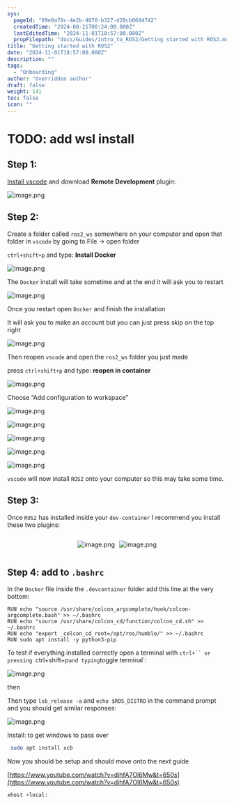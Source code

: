 ```yaml
---
sys:
  pageId: "89e0a78c-4e2b-4070-b327-d28cb0694742"
  createdTime: "2024-08-21T00:24:00.000Z"
  lastEditedTime: "2024-11-01T18:57:00.000Z"
  propFilepath: "docs/Guides/intro_to_ROS2/Getting started with ROS2.md"
title: "Getting started with ROS2"
date: "2024-11-01T18:57:00.000Z"
description: ""
tags:
  - "Onboarding"
author: "Overridden author"
draft: false
weight: 141
toc: false
icon: ""
---
```


# TODO: add wsl install

## Step 1:

[Install vscode](https://code.visualstudio.com/download) and download **Remote Development** plugin:

![image.png](https://prod-files-secure.s3.us-west-2.amazonaws.com/d518164a-d88e-44d1-a4ee-3adb3bd8bce0/efb52993-1881-4a40-b95e-6f020334f022/image.png?X-Amz-Algorithm=AWS4-HMAC-SHA256&X-Amz-Content-Sha256=UNSIGNED-PAYLOAD&X-Amz-Credential=ASIAZI2LB466R3WRSZ7A%2F20250228%2Fus-west-2%2Fs3%2Faws4_request&X-Amz-Date=20250228T041027Z&X-Amz-Expires=3600&X-Amz-Security-Token=IQoJb3JpZ2luX2VjEEsaCXVzLXdlc3QtMiJHMEUCIHNY%2Fe5n3gjx3u%2BTzhT1Qv14%2BIXjiJPhn3d0mJbW9XZQAiEA1bNKFFOKRjwjNBsUdMH0G4g0uXYZVnAMwfgxXhyS4oIqiAQIhP%2F%2F%2F%2F%2F%2F%2F%2F%2F%2FARAAGgw2Mzc0MjMxODM4MDUiDFhiJKUvVUAhfHxCESrcA0hlhEeH6mKpmySaMA1v0b3Fe0xjqmim1cgmYtXgwfhgM2Fvp0s%2FbZqOeqs9zIjJEAejvuFMVKWoS4Ik061QudWvf9vOrYs%2FZl8L9y6tNqrgLTCyMWtznuMPFAcaXIm1qfcEZaaNwwhW3MTEssUSSRNc5EJM4bi6AaqN7qgB5QMRZ3ifxcbUqbJTsr1N0ZLY5KDGzCOI8h5Z5OTGNMhRIWDZcim581de6zdNA5HpuWOTqJHnORixfKXT6%2Fgvgy9Zl%2Fk02x3FtEIVgskpCmM958D4IXWLbkUfIWaARD0UlhIhjGfeED%2Bx1MS8bY1J2%2FFUOLhVYozqCrtmphpW%2BsqQJUhdeLDzL97D9P140SY0%2BW3AW4vnOeSZcuc7o10BoXfYGjxx1jVpTlTA7Xs1njZLkPTy04FHNBlfe7c0WISkQ8E8dep5Onrd367Vj0zf0Rr9AX9Ai1v7BtZliXaAo9d%2Bw650eJwaCuG5L%2FFZ2L1wddH2VcTmauoeoLUGKXfeZ87p5AVOGYsWwi0pPLnucjdab7QAchRAW53%2FFF2QqaDVv%2FUt0AuvoWKqOM9ssWf7QGTBoZvhNkMStFuDt9KmKw1jlVDYbr7KK2FUpsmw%2FWJU%2F9BhC0v7gQYAWGnQHlccMPTRhL4GOqUBpgYNJNwoK7BABtYIzFOWmmWFpc%2FPYjadnmhfRCRrNX4ZrfD%2FKqYBLjPNOvMQT%2FJPQw0iJ1h1mSrPVDMKcyWF1oCSkYsfjKdn4HUxjXDcuPVt%2FI0nptKM3YvDjkFD718qKb1M5vP5rxltiA6jOA0Rkp9KAng3upL2JlSfFVCz04SVaCObH3v3SYO5hob6ChCRz%2FRZZWzKZQu%2B3HcRgwrj6s0l6Mp0&X-Amz-Signature=cb8785cfea2bbbb6aaec43be78299293844f732d22dba3024dfe1b1c93246e5b&X-Amz-SignedHeaders=host&x-id=GetObject)

## Step 2:

Create a folder called `ros2_ws` somewhere on your computer and open that folder in `vscode` by going to File → open folder 

`ctrl+shift+p` and type: **Install Docker**

![image.png](https://prod-files-secure.s3.us-west-2.amazonaws.com/d518164a-d88e-44d1-a4ee-3adb3bd8bce0/2269dc0e-1cd5-47ff-bceb-c04ad9b2eab0/image.png?X-Amz-Algorithm=AWS4-HMAC-SHA256&X-Amz-Content-Sha256=UNSIGNED-PAYLOAD&X-Amz-Credential=ASIAZI2LB466R3WRSZ7A%2F20250228%2Fus-west-2%2Fs3%2Faws4_request&X-Amz-Date=20250228T041027Z&X-Amz-Expires=3600&X-Amz-Security-Token=IQoJb3JpZ2luX2VjEEsaCXVzLXdlc3QtMiJHMEUCIHNY%2Fe5n3gjx3u%2BTzhT1Qv14%2BIXjiJPhn3d0mJbW9XZQAiEA1bNKFFOKRjwjNBsUdMH0G4g0uXYZVnAMwfgxXhyS4oIqiAQIhP%2F%2F%2F%2F%2F%2F%2F%2F%2F%2FARAAGgw2Mzc0MjMxODM4MDUiDFhiJKUvVUAhfHxCESrcA0hlhEeH6mKpmySaMA1v0b3Fe0xjqmim1cgmYtXgwfhgM2Fvp0s%2FbZqOeqs9zIjJEAejvuFMVKWoS4Ik061QudWvf9vOrYs%2FZl8L9y6tNqrgLTCyMWtznuMPFAcaXIm1qfcEZaaNwwhW3MTEssUSSRNc5EJM4bi6AaqN7qgB5QMRZ3ifxcbUqbJTsr1N0ZLY5KDGzCOI8h5Z5OTGNMhRIWDZcim581de6zdNA5HpuWOTqJHnORixfKXT6%2Fgvgy9Zl%2Fk02x3FtEIVgskpCmM958D4IXWLbkUfIWaARD0UlhIhjGfeED%2Bx1MS8bY1J2%2FFUOLhVYozqCrtmphpW%2BsqQJUhdeLDzL97D9P140SY0%2BW3AW4vnOeSZcuc7o10BoXfYGjxx1jVpTlTA7Xs1njZLkPTy04FHNBlfe7c0WISkQ8E8dep5Onrd367Vj0zf0Rr9AX9Ai1v7BtZliXaAo9d%2Bw650eJwaCuG5L%2FFZ2L1wddH2VcTmauoeoLUGKXfeZ87p5AVOGYsWwi0pPLnucjdab7QAchRAW53%2FFF2QqaDVv%2FUt0AuvoWKqOM9ssWf7QGTBoZvhNkMStFuDt9KmKw1jlVDYbr7KK2FUpsmw%2FWJU%2F9BhC0v7gQYAWGnQHlccMPTRhL4GOqUBpgYNJNwoK7BABtYIzFOWmmWFpc%2FPYjadnmhfRCRrNX4ZrfD%2FKqYBLjPNOvMQT%2FJPQw0iJ1h1mSrPVDMKcyWF1oCSkYsfjKdn4HUxjXDcuPVt%2FI0nptKM3YvDjkFD718qKb1M5vP5rxltiA6jOA0Rkp9KAng3upL2JlSfFVCz04SVaCObH3v3SYO5hob6ChCRz%2FRZZWzKZQu%2B3HcRgwrj6s0l6Mp0&X-Amz-Signature=bd6bf246112f6f6571bb05a331b368cb5d8b1651b02288da1aa7902e9b583a03&X-Amz-SignedHeaders=host&x-id=GetObject)

The `Docker` install will take sometime and at the end it will ask you to restart

![image.png](https://prod-files-secure.s3.us-west-2.amazonaws.com/d518164a-d88e-44d1-a4ee-3adb3bd8bce0/ed233f78-be33-4b1f-b89c-9c346c0e961e/image.png?X-Amz-Algorithm=AWS4-HMAC-SHA256&X-Amz-Content-Sha256=UNSIGNED-PAYLOAD&X-Amz-Credential=ASIAZI2LB466R3WRSZ7A%2F20250228%2Fus-west-2%2Fs3%2Faws4_request&X-Amz-Date=20250228T041027Z&X-Amz-Expires=3600&X-Amz-Security-Token=IQoJb3JpZ2luX2VjEEsaCXVzLXdlc3QtMiJHMEUCIHNY%2Fe5n3gjx3u%2BTzhT1Qv14%2BIXjiJPhn3d0mJbW9XZQAiEA1bNKFFOKRjwjNBsUdMH0G4g0uXYZVnAMwfgxXhyS4oIqiAQIhP%2F%2F%2F%2F%2F%2F%2F%2F%2F%2FARAAGgw2Mzc0MjMxODM4MDUiDFhiJKUvVUAhfHxCESrcA0hlhEeH6mKpmySaMA1v0b3Fe0xjqmim1cgmYtXgwfhgM2Fvp0s%2FbZqOeqs9zIjJEAejvuFMVKWoS4Ik061QudWvf9vOrYs%2FZl8L9y6tNqrgLTCyMWtznuMPFAcaXIm1qfcEZaaNwwhW3MTEssUSSRNc5EJM4bi6AaqN7qgB5QMRZ3ifxcbUqbJTsr1N0ZLY5KDGzCOI8h5Z5OTGNMhRIWDZcim581de6zdNA5HpuWOTqJHnORixfKXT6%2Fgvgy9Zl%2Fk02x3FtEIVgskpCmM958D4IXWLbkUfIWaARD0UlhIhjGfeED%2Bx1MS8bY1J2%2FFUOLhVYozqCrtmphpW%2BsqQJUhdeLDzL97D9P140SY0%2BW3AW4vnOeSZcuc7o10BoXfYGjxx1jVpTlTA7Xs1njZLkPTy04FHNBlfe7c0WISkQ8E8dep5Onrd367Vj0zf0Rr9AX9Ai1v7BtZliXaAo9d%2Bw650eJwaCuG5L%2FFZ2L1wddH2VcTmauoeoLUGKXfeZ87p5AVOGYsWwi0pPLnucjdab7QAchRAW53%2FFF2QqaDVv%2FUt0AuvoWKqOM9ssWf7QGTBoZvhNkMStFuDt9KmKw1jlVDYbr7KK2FUpsmw%2FWJU%2F9BhC0v7gQYAWGnQHlccMPTRhL4GOqUBpgYNJNwoK7BABtYIzFOWmmWFpc%2FPYjadnmhfRCRrNX4ZrfD%2FKqYBLjPNOvMQT%2FJPQw0iJ1h1mSrPVDMKcyWF1oCSkYsfjKdn4HUxjXDcuPVt%2FI0nptKM3YvDjkFD718qKb1M5vP5rxltiA6jOA0Rkp9KAng3upL2JlSfFVCz04SVaCObH3v3SYO5hob6ChCRz%2FRZZWzKZQu%2B3HcRgwrj6s0l6Mp0&X-Amz-Signature=d74bbe72843d99aac2f5ba3eb37860f06643eb0cda9bc492696a4cbe8334107a&X-Amz-SignedHeaders=host&x-id=GetObject)

Once you restart open `Docker` and finish the installation

It will ask you to make an account but you can just press skip on the top right

![image.png](https://prod-files-secure.s3.us-west-2.amazonaws.com/d518164a-d88e-44d1-a4ee-3adb3bd8bce0/21010ad9-1659-4fd9-9f59-9932a09b2a3d/image.png?X-Amz-Algorithm=AWS4-HMAC-SHA256&X-Amz-Content-Sha256=UNSIGNED-PAYLOAD&X-Amz-Credential=ASIAZI2LB466R3WRSZ7A%2F20250228%2Fus-west-2%2Fs3%2Faws4_request&X-Amz-Date=20250228T041027Z&X-Amz-Expires=3600&X-Amz-Security-Token=IQoJb3JpZ2luX2VjEEsaCXVzLXdlc3QtMiJHMEUCIHNY%2Fe5n3gjx3u%2BTzhT1Qv14%2BIXjiJPhn3d0mJbW9XZQAiEA1bNKFFOKRjwjNBsUdMH0G4g0uXYZVnAMwfgxXhyS4oIqiAQIhP%2F%2F%2F%2F%2F%2F%2F%2F%2F%2FARAAGgw2Mzc0MjMxODM4MDUiDFhiJKUvVUAhfHxCESrcA0hlhEeH6mKpmySaMA1v0b3Fe0xjqmim1cgmYtXgwfhgM2Fvp0s%2FbZqOeqs9zIjJEAejvuFMVKWoS4Ik061QudWvf9vOrYs%2FZl8L9y6tNqrgLTCyMWtznuMPFAcaXIm1qfcEZaaNwwhW3MTEssUSSRNc5EJM4bi6AaqN7qgB5QMRZ3ifxcbUqbJTsr1N0ZLY5KDGzCOI8h5Z5OTGNMhRIWDZcim581de6zdNA5HpuWOTqJHnORixfKXT6%2Fgvgy9Zl%2Fk02x3FtEIVgskpCmM958D4IXWLbkUfIWaARD0UlhIhjGfeED%2Bx1MS8bY1J2%2FFUOLhVYozqCrtmphpW%2BsqQJUhdeLDzL97D9P140SY0%2BW3AW4vnOeSZcuc7o10BoXfYGjxx1jVpTlTA7Xs1njZLkPTy04FHNBlfe7c0WISkQ8E8dep5Onrd367Vj0zf0Rr9AX9Ai1v7BtZliXaAo9d%2Bw650eJwaCuG5L%2FFZ2L1wddH2VcTmauoeoLUGKXfeZ87p5AVOGYsWwi0pPLnucjdab7QAchRAW53%2FFF2QqaDVv%2FUt0AuvoWKqOM9ssWf7QGTBoZvhNkMStFuDt9KmKw1jlVDYbr7KK2FUpsmw%2FWJU%2F9BhC0v7gQYAWGnQHlccMPTRhL4GOqUBpgYNJNwoK7BABtYIzFOWmmWFpc%2FPYjadnmhfRCRrNX4ZrfD%2FKqYBLjPNOvMQT%2FJPQw0iJ1h1mSrPVDMKcyWF1oCSkYsfjKdn4HUxjXDcuPVt%2FI0nptKM3YvDjkFD718qKb1M5vP5rxltiA6jOA0Rkp9KAng3upL2JlSfFVCz04SVaCObH3v3SYO5hob6ChCRz%2FRZZWzKZQu%2B3HcRgwrj6s0l6Mp0&X-Amz-Signature=cc72264323ae1d5257b578e4c238da41becc22b49b7c87a0a5f524dfd6d441d5&X-Amz-SignedHeaders=host&x-id=GetObject)

Then reopen `vscode` and open the `ros2_ws` folder you just made

press `ctrl+shift+p` and type: **reopen in container**

![image.png](https://prod-files-secure.s3.us-west-2.amazonaws.com/d518164a-d88e-44d1-a4ee-3adb3bd8bce0/4e93b8c2-41ad-488c-8095-c74205196118/image.png?X-Amz-Algorithm=AWS4-HMAC-SHA256&X-Amz-Content-Sha256=UNSIGNED-PAYLOAD&X-Amz-Credential=ASIAZI2LB466R3WRSZ7A%2F20250228%2Fus-west-2%2Fs3%2Faws4_request&X-Amz-Date=20250228T041027Z&X-Amz-Expires=3600&X-Amz-Security-Token=IQoJb3JpZ2luX2VjEEsaCXVzLXdlc3QtMiJHMEUCIHNY%2Fe5n3gjx3u%2BTzhT1Qv14%2BIXjiJPhn3d0mJbW9XZQAiEA1bNKFFOKRjwjNBsUdMH0G4g0uXYZVnAMwfgxXhyS4oIqiAQIhP%2F%2F%2F%2F%2F%2F%2F%2F%2F%2FARAAGgw2Mzc0MjMxODM4MDUiDFhiJKUvVUAhfHxCESrcA0hlhEeH6mKpmySaMA1v0b3Fe0xjqmim1cgmYtXgwfhgM2Fvp0s%2FbZqOeqs9zIjJEAejvuFMVKWoS4Ik061QudWvf9vOrYs%2FZl8L9y6tNqrgLTCyMWtznuMPFAcaXIm1qfcEZaaNwwhW3MTEssUSSRNc5EJM4bi6AaqN7qgB5QMRZ3ifxcbUqbJTsr1N0ZLY5KDGzCOI8h5Z5OTGNMhRIWDZcim581de6zdNA5HpuWOTqJHnORixfKXT6%2Fgvgy9Zl%2Fk02x3FtEIVgskpCmM958D4IXWLbkUfIWaARD0UlhIhjGfeED%2Bx1MS8bY1J2%2FFUOLhVYozqCrtmphpW%2BsqQJUhdeLDzL97D9P140SY0%2BW3AW4vnOeSZcuc7o10BoXfYGjxx1jVpTlTA7Xs1njZLkPTy04FHNBlfe7c0WISkQ8E8dep5Onrd367Vj0zf0Rr9AX9Ai1v7BtZliXaAo9d%2Bw650eJwaCuG5L%2FFZ2L1wddH2VcTmauoeoLUGKXfeZ87p5AVOGYsWwi0pPLnucjdab7QAchRAW53%2FFF2QqaDVv%2FUt0AuvoWKqOM9ssWf7QGTBoZvhNkMStFuDt9KmKw1jlVDYbr7KK2FUpsmw%2FWJU%2F9BhC0v7gQYAWGnQHlccMPTRhL4GOqUBpgYNJNwoK7BABtYIzFOWmmWFpc%2FPYjadnmhfRCRrNX4ZrfD%2FKqYBLjPNOvMQT%2FJPQw0iJ1h1mSrPVDMKcyWF1oCSkYsfjKdn4HUxjXDcuPVt%2FI0nptKM3YvDjkFD718qKb1M5vP5rxltiA6jOA0Rkp9KAng3upL2JlSfFVCz04SVaCObH3v3SYO5hob6ChCRz%2FRZZWzKZQu%2B3HcRgwrj6s0l6Mp0&X-Amz-Signature=ea033e9702e668afba3039513e748d3169730b40a4ad8bec9e383fa3ef3f6c91&X-Amz-SignedHeaders=host&x-id=GetObject)

Choose “Add configuration to workspace”

![image.png](https://prod-files-secure.s3.us-west-2.amazonaws.com/d518164a-d88e-44d1-a4ee-3adb3bd8bce0/9560b282-5060-4989-ba37-97e7b2c22476/image.png?X-Amz-Algorithm=AWS4-HMAC-SHA256&X-Amz-Content-Sha256=UNSIGNED-PAYLOAD&X-Amz-Credential=ASIAZI2LB466R3WRSZ7A%2F20250228%2Fus-west-2%2Fs3%2Faws4_request&X-Amz-Date=20250228T041027Z&X-Amz-Expires=3600&X-Amz-Security-Token=IQoJb3JpZ2luX2VjEEsaCXVzLXdlc3QtMiJHMEUCIHNY%2Fe5n3gjx3u%2BTzhT1Qv14%2BIXjiJPhn3d0mJbW9XZQAiEA1bNKFFOKRjwjNBsUdMH0G4g0uXYZVnAMwfgxXhyS4oIqiAQIhP%2F%2F%2F%2F%2F%2F%2F%2F%2F%2FARAAGgw2Mzc0MjMxODM4MDUiDFhiJKUvVUAhfHxCESrcA0hlhEeH6mKpmySaMA1v0b3Fe0xjqmim1cgmYtXgwfhgM2Fvp0s%2FbZqOeqs9zIjJEAejvuFMVKWoS4Ik061QudWvf9vOrYs%2FZl8L9y6tNqrgLTCyMWtznuMPFAcaXIm1qfcEZaaNwwhW3MTEssUSSRNc5EJM4bi6AaqN7qgB5QMRZ3ifxcbUqbJTsr1N0ZLY5KDGzCOI8h5Z5OTGNMhRIWDZcim581de6zdNA5HpuWOTqJHnORixfKXT6%2Fgvgy9Zl%2Fk02x3FtEIVgskpCmM958D4IXWLbkUfIWaARD0UlhIhjGfeED%2Bx1MS8bY1J2%2FFUOLhVYozqCrtmphpW%2BsqQJUhdeLDzL97D9P140SY0%2BW3AW4vnOeSZcuc7o10BoXfYGjxx1jVpTlTA7Xs1njZLkPTy04FHNBlfe7c0WISkQ8E8dep5Onrd367Vj0zf0Rr9AX9Ai1v7BtZliXaAo9d%2Bw650eJwaCuG5L%2FFZ2L1wddH2VcTmauoeoLUGKXfeZ87p5AVOGYsWwi0pPLnucjdab7QAchRAW53%2FFF2QqaDVv%2FUt0AuvoWKqOM9ssWf7QGTBoZvhNkMStFuDt9KmKw1jlVDYbr7KK2FUpsmw%2FWJU%2F9BhC0v7gQYAWGnQHlccMPTRhL4GOqUBpgYNJNwoK7BABtYIzFOWmmWFpc%2FPYjadnmhfRCRrNX4ZrfD%2FKqYBLjPNOvMQT%2FJPQw0iJ1h1mSrPVDMKcyWF1oCSkYsfjKdn4HUxjXDcuPVt%2FI0nptKM3YvDjkFD718qKb1M5vP5rxltiA6jOA0Rkp9KAng3upL2JlSfFVCz04SVaCObH3v3SYO5hob6ChCRz%2FRZZWzKZQu%2B3HcRgwrj6s0l6Mp0&X-Amz-Signature=2bea4e3aa65dd6ca33d056cd6af3902f6a746e0868a8309381d94ec3d81c6c0e&X-Amz-SignedHeaders=host&x-id=GetObject)

![image.png](https://prod-files-secure.s3.us-west-2.amazonaws.com/d518164a-d88e-44d1-a4ee-3adb3bd8bce0/2ee63f81-886b-48e8-a553-dc6e5eac99e4/image.png?X-Amz-Algorithm=AWS4-HMAC-SHA256&X-Amz-Content-Sha256=UNSIGNED-PAYLOAD&X-Amz-Credential=ASIAZI2LB466R3WRSZ7A%2F20250228%2Fus-west-2%2Fs3%2Faws4_request&X-Amz-Date=20250228T041027Z&X-Amz-Expires=3600&X-Amz-Security-Token=IQoJb3JpZ2luX2VjEEsaCXVzLXdlc3QtMiJHMEUCIHNY%2Fe5n3gjx3u%2BTzhT1Qv14%2BIXjiJPhn3d0mJbW9XZQAiEA1bNKFFOKRjwjNBsUdMH0G4g0uXYZVnAMwfgxXhyS4oIqiAQIhP%2F%2F%2F%2F%2F%2F%2F%2F%2F%2FARAAGgw2Mzc0MjMxODM4MDUiDFhiJKUvVUAhfHxCESrcA0hlhEeH6mKpmySaMA1v0b3Fe0xjqmim1cgmYtXgwfhgM2Fvp0s%2FbZqOeqs9zIjJEAejvuFMVKWoS4Ik061QudWvf9vOrYs%2FZl8L9y6tNqrgLTCyMWtznuMPFAcaXIm1qfcEZaaNwwhW3MTEssUSSRNc5EJM4bi6AaqN7qgB5QMRZ3ifxcbUqbJTsr1N0ZLY5KDGzCOI8h5Z5OTGNMhRIWDZcim581de6zdNA5HpuWOTqJHnORixfKXT6%2Fgvgy9Zl%2Fk02x3FtEIVgskpCmM958D4IXWLbkUfIWaARD0UlhIhjGfeED%2Bx1MS8bY1J2%2FFUOLhVYozqCrtmphpW%2BsqQJUhdeLDzL97D9P140SY0%2BW3AW4vnOeSZcuc7o10BoXfYGjxx1jVpTlTA7Xs1njZLkPTy04FHNBlfe7c0WISkQ8E8dep5Onrd367Vj0zf0Rr9AX9Ai1v7BtZliXaAo9d%2Bw650eJwaCuG5L%2FFZ2L1wddH2VcTmauoeoLUGKXfeZ87p5AVOGYsWwi0pPLnucjdab7QAchRAW53%2FFF2QqaDVv%2FUt0AuvoWKqOM9ssWf7QGTBoZvhNkMStFuDt9KmKw1jlVDYbr7KK2FUpsmw%2FWJU%2F9BhC0v7gQYAWGnQHlccMPTRhL4GOqUBpgYNJNwoK7BABtYIzFOWmmWFpc%2FPYjadnmhfRCRrNX4ZrfD%2FKqYBLjPNOvMQT%2FJPQw0iJ1h1mSrPVDMKcyWF1oCSkYsfjKdn4HUxjXDcuPVt%2FI0nptKM3YvDjkFD718qKb1M5vP5rxltiA6jOA0Rkp9KAng3upL2JlSfFVCz04SVaCObH3v3SYO5hob6ChCRz%2FRZZWzKZQu%2B3HcRgwrj6s0l6Mp0&X-Amz-Signature=f00e88b08df6662a0b9c5ac73036c381d17809fff92a6985df4d1b07db2d59b8&X-Amz-SignedHeaders=host&x-id=GetObject)

![image.png](https://prod-files-secure.s3.us-west-2.amazonaws.com/d518164a-d88e-44d1-a4ee-3adb3bd8bce0/ae1580b2-b048-407e-aed9-b584224a7a04/image.png?X-Amz-Algorithm=AWS4-HMAC-SHA256&X-Amz-Content-Sha256=UNSIGNED-PAYLOAD&X-Amz-Credential=ASIAZI2LB466R3WRSZ7A%2F20250228%2Fus-west-2%2Fs3%2Faws4_request&X-Amz-Date=20250228T041027Z&X-Amz-Expires=3600&X-Amz-Security-Token=IQoJb3JpZ2luX2VjEEsaCXVzLXdlc3QtMiJHMEUCIHNY%2Fe5n3gjx3u%2BTzhT1Qv14%2BIXjiJPhn3d0mJbW9XZQAiEA1bNKFFOKRjwjNBsUdMH0G4g0uXYZVnAMwfgxXhyS4oIqiAQIhP%2F%2F%2F%2F%2F%2F%2F%2F%2F%2FARAAGgw2Mzc0MjMxODM4MDUiDFhiJKUvVUAhfHxCESrcA0hlhEeH6mKpmySaMA1v0b3Fe0xjqmim1cgmYtXgwfhgM2Fvp0s%2FbZqOeqs9zIjJEAejvuFMVKWoS4Ik061QudWvf9vOrYs%2FZl8L9y6tNqrgLTCyMWtznuMPFAcaXIm1qfcEZaaNwwhW3MTEssUSSRNc5EJM4bi6AaqN7qgB5QMRZ3ifxcbUqbJTsr1N0ZLY5KDGzCOI8h5Z5OTGNMhRIWDZcim581de6zdNA5HpuWOTqJHnORixfKXT6%2Fgvgy9Zl%2Fk02x3FtEIVgskpCmM958D4IXWLbkUfIWaARD0UlhIhjGfeED%2Bx1MS8bY1J2%2FFUOLhVYozqCrtmphpW%2BsqQJUhdeLDzL97D9P140SY0%2BW3AW4vnOeSZcuc7o10BoXfYGjxx1jVpTlTA7Xs1njZLkPTy04FHNBlfe7c0WISkQ8E8dep5Onrd367Vj0zf0Rr9AX9Ai1v7BtZliXaAo9d%2Bw650eJwaCuG5L%2FFZ2L1wddH2VcTmauoeoLUGKXfeZ87p5AVOGYsWwi0pPLnucjdab7QAchRAW53%2FFF2QqaDVv%2FUt0AuvoWKqOM9ssWf7QGTBoZvhNkMStFuDt9KmKw1jlVDYbr7KK2FUpsmw%2FWJU%2F9BhC0v7gQYAWGnQHlccMPTRhL4GOqUBpgYNJNwoK7BABtYIzFOWmmWFpc%2FPYjadnmhfRCRrNX4ZrfD%2FKqYBLjPNOvMQT%2FJPQw0iJ1h1mSrPVDMKcyWF1oCSkYsfjKdn4HUxjXDcuPVt%2FI0nptKM3YvDjkFD718qKb1M5vP5rxltiA6jOA0Rkp9KAng3upL2JlSfFVCz04SVaCObH3v3SYO5hob6ChCRz%2FRZZWzKZQu%2B3HcRgwrj6s0l6Mp0&X-Amz-Signature=7bf69e87f6968ac5131118e91788de53e98387378519f6e1e7bfd375dfa78678&X-Amz-SignedHeaders=host&x-id=GetObject)

![image.png](https://prod-files-secure.s3.us-west-2.amazonaws.com/d518164a-d88e-44d1-a4ee-3adb3bd8bce0/53255b28-f75e-430f-b9e3-c0ac8577e42b/image.png?X-Amz-Algorithm=AWS4-HMAC-SHA256&X-Amz-Content-Sha256=UNSIGNED-PAYLOAD&X-Amz-Credential=ASIAZI2LB466R3WRSZ7A%2F20250228%2Fus-west-2%2Fs3%2Faws4_request&X-Amz-Date=20250228T041027Z&X-Amz-Expires=3600&X-Amz-Security-Token=IQoJb3JpZ2luX2VjEEsaCXVzLXdlc3QtMiJHMEUCIHNY%2Fe5n3gjx3u%2BTzhT1Qv14%2BIXjiJPhn3d0mJbW9XZQAiEA1bNKFFOKRjwjNBsUdMH0G4g0uXYZVnAMwfgxXhyS4oIqiAQIhP%2F%2F%2F%2F%2F%2F%2F%2F%2F%2FARAAGgw2Mzc0MjMxODM4MDUiDFhiJKUvVUAhfHxCESrcA0hlhEeH6mKpmySaMA1v0b3Fe0xjqmim1cgmYtXgwfhgM2Fvp0s%2FbZqOeqs9zIjJEAejvuFMVKWoS4Ik061QudWvf9vOrYs%2FZl8L9y6tNqrgLTCyMWtznuMPFAcaXIm1qfcEZaaNwwhW3MTEssUSSRNc5EJM4bi6AaqN7qgB5QMRZ3ifxcbUqbJTsr1N0ZLY5KDGzCOI8h5Z5OTGNMhRIWDZcim581de6zdNA5HpuWOTqJHnORixfKXT6%2Fgvgy9Zl%2Fk02x3FtEIVgskpCmM958D4IXWLbkUfIWaARD0UlhIhjGfeED%2Bx1MS8bY1J2%2FFUOLhVYozqCrtmphpW%2BsqQJUhdeLDzL97D9P140SY0%2BW3AW4vnOeSZcuc7o10BoXfYGjxx1jVpTlTA7Xs1njZLkPTy04FHNBlfe7c0WISkQ8E8dep5Onrd367Vj0zf0Rr9AX9Ai1v7BtZliXaAo9d%2Bw650eJwaCuG5L%2FFZ2L1wddH2VcTmauoeoLUGKXfeZ87p5AVOGYsWwi0pPLnucjdab7QAchRAW53%2FFF2QqaDVv%2FUt0AuvoWKqOM9ssWf7QGTBoZvhNkMStFuDt9KmKw1jlVDYbr7KK2FUpsmw%2FWJU%2F9BhC0v7gQYAWGnQHlccMPTRhL4GOqUBpgYNJNwoK7BABtYIzFOWmmWFpc%2FPYjadnmhfRCRrNX4ZrfD%2FKqYBLjPNOvMQT%2FJPQw0iJ1h1mSrPVDMKcyWF1oCSkYsfjKdn4HUxjXDcuPVt%2FI0nptKM3YvDjkFD718qKb1M5vP5rxltiA6jOA0Rkp9KAng3upL2JlSfFVCz04SVaCObH3v3SYO5hob6ChCRz%2FRZZWzKZQu%2B3HcRgwrj6s0l6Mp0&X-Amz-Signature=835dd6bde88304304e74ddd788c7fcace0ad4346cdae338da1f74b8ede8582b3&X-Amz-SignedHeaders=host&x-id=GetObject)

![image.png](https://prod-files-secure.s3.us-west-2.amazonaws.com/d518164a-d88e-44d1-a4ee-3adb3bd8bce0/7c562767-5af9-4ffb-97d1-327bcdf4ee00/image.png?X-Amz-Algorithm=AWS4-HMAC-SHA256&X-Amz-Content-Sha256=UNSIGNED-PAYLOAD&X-Amz-Credential=ASIAZI2LB466R3WRSZ7A%2F20250228%2Fus-west-2%2Fs3%2Faws4_request&X-Amz-Date=20250228T041027Z&X-Amz-Expires=3600&X-Amz-Security-Token=IQoJb3JpZ2luX2VjEEsaCXVzLXdlc3QtMiJHMEUCIHNY%2Fe5n3gjx3u%2BTzhT1Qv14%2BIXjiJPhn3d0mJbW9XZQAiEA1bNKFFOKRjwjNBsUdMH0G4g0uXYZVnAMwfgxXhyS4oIqiAQIhP%2F%2F%2F%2F%2F%2F%2F%2F%2F%2FARAAGgw2Mzc0MjMxODM4MDUiDFhiJKUvVUAhfHxCESrcA0hlhEeH6mKpmySaMA1v0b3Fe0xjqmim1cgmYtXgwfhgM2Fvp0s%2FbZqOeqs9zIjJEAejvuFMVKWoS4Ik061QudWvf9vOrYs%2FZl8L9y6tNqrgLTCyMWtznuMPFAcaXIm1qfcEZaaNwwhW3MTEssUSSRNc5EJM4bi6AaqN7qgB5QMRZ3ifxcbUqbJTsr1N0ZLY5KDGzCOI8h5Z5OTGNMhRIWDZcim581de6zdNA5HpuWOTqJHnORixfKXT6%2Fgvgy9Zl%2Fk02x3FtEIVgskpCmM958D4IXWLbkUfIWaARD0UlhIhjGfeED%2Bx1MS8bY1J2%2FFUOLhVYozqCrtmphpW%2BsqQJUhdeLDzL97D9P140SY0%2BW3AW4vnOeSZcuc7o10BoXfYGjxx1jVpTlTA7Xs1njZLkPTy04FHNBlfe7c0WISkQ8E8dep5Onrd367Vj0zf0Rr9AX9Ai1v7BtZliXaAo9d%2Bw650eJwaCuG5L%2FFZ2L1wddH2VcTmauoeoLUGKXfeZ87p5AVOGYsWwi0pPLnucjdab7QAchRAW53%2FFF2QqaDVv%2FUt0AuvoWKqOM9ssWf7QGTBoZvhNkMStFuDt9KmKw1jlVDYbr7KK2FUpsmw%2FWJU%2F9BhC0v7gQYAWGnQHlccMPTRhL4GOqUBpgYNJNwoK7BABtYIzFOWmmWFpc%2FPYjadnmhfRCRrNX4ZrfD%2FKqYBLjPNOvMQT%2FJPQw0iJ1h1mSrPVDMKcyWF1oCSkYsfjKdn4HUxjXDcuPVt%2FI0nptKM3YvDjkFD718qKb1M5vP5rxltiA6jOA0Rkp9KAng3upL2JlSfFVCz04SVaCObH3v3SYO5hob6ChCRz%2FRZZWzKZQu%2B3HcRgwrj6s0l6Mp0&X-Amz-Signature=a286f42f59fed5ca2230ffa61d9444b8a76e630595c1801459e3e4097258007c&X-Amz-SignedHeaders=host&x-id=GetObject)

`vscode` will now install `ROS2` onto your computer so this may take some time.

## Step 3:

Once `ROS2` has installed inside your `dev-container` I recommend you install these two plugins:

<div style="display: flex;flex-direction: row; column-gap:10px; max-width: 630px;justify-content: center;">
<div>

![image.png](https://prod-files-secure.s3.us-west-2.amazonaws.com/d518164a-d88e-44d1-a4ee-3adb3bd8bce0/3fc3d550-5a54-4ba1-ba6b-faa01cdb7369/image.png?X-Amz-Algorithm=AWS4-HMAC-SHA256&X-Amz-Content-Sha256=UNSIGNED-PAYLOAD&X-Amz-Credential=ASIAZI2LB466S34XF5D3%2F20250228%2Fus-west-2%2Fs3%2Faws4_request&X-Amz-Date=20250228T041035Z&X-Amz-Expires=3600&X-Amz-Security-Token=IQoJb3JpZ2luX2VjEEsaCXVzLXdlc3QtMiJIMEYCIQDH8Ilt2IeY6B%2FXgsKQELJ9ziAGmn8TYbXScuq8WkpCtgIhAN6dP4pn2os%2FkJ3oobwbGw%2BCBA32fJlGPKJoedOP98ymKogECIT%2F%2F%2F%2F%2F%2F%2F%2F%2F%2FwEQABoMNjM3NDIzMTgzODA1Igyh0%2FuI5mrLbWxr77sq3AOQhRxwO6oi0DF3L5nIu3YIvTmB2O0XCWSYcVfxcrAMQg9jNVlh9IPVtY54F27Vm1sxR68l2KdOa6pTACvCuHbPNdwvjiXTXmOAeU8gNEvbQ9oumWIzBU9zyzrm8eISl7hqwuaGResaODEVn%2B%2F2Kc32rkmgltL%2B3vYJMplHpm7hVvQwHWQESTMsF7gzb76tfC4rvaYmbGEOsOgZCVwoWbu7ihTXEYt24KQPVGbzWD3Jc8%2BMwZZBcDm4m6JOYW%2Fuush7EiKvXdSRftnhvrUlknfwa9%2FDalg26dEYsFEwNPCRs3xJjbnGb7XDfe4JEcCUFFH7EmYWMfpiUgA9VrjfjQODdlv4oI0m2F0YC3a6ftw5Kva%2FV62UOHsLVSdp3a7XQJy74ALWKyQyGf7M%2FoDOrXtWbgDVJSOty%2F3l7dpWSjmGpgagxVy6JyJASQ2LAM3ezQ4gm%2FYkpJ%2BSasgad7Lav7ZZl%2Ba%2BfW%2BK%2B4ZGS1XKBUcyUJnqG2A1h9aJAYkDF1KAJsIRuFryVVndZEuHF4uFtP2YL5mtzFCs5PGhq9ekXJ0GyItdv%2BAmisdac9RQnC%2FKQmcFRI4SGvxlXroyKjlac3EOd7Sed5el1KHs0UGB6CUSd8t%2F%2FJe5SPz4Z67XIjCB0oS%2BBjqkAQyNVNBjNzB7y1nOP1LFTC0Qwbc7SAKcukIzVA6wO0bI%2Ft3Rm5Io78%2BeygYHQVQUAsIwK8DxBMaaLf1LMczSLqbOIDSZmbSQsWD87LXFNf9tnOOyC97aIhOgnCoFf8QUaX0k9G%2B%2FVXnkUXc%2FnBKtVN6q44Gzs8TXsmxCCdLaFy7AxpiuUuzjUNypb3dkqVZUYs0as4LdeiG%2BUV5L46KMDdWZpv2y&X-Amz-Signature=144b3dd8bdb417245626f269654fa1bb2e59e027c2d19aa55ef6290c65832a65&X-Amz-SignedHeaders=host&x-id=GetObject)

</div>
<div>

![image.png](https://prod-files-secure.s3.us-west-2.amazonaws.com/d518164a-d88e-44d1-a4ee-3adb3bd8bce0/d994cc66-13c2-4093-a5a3-f84cf4601a82/image.png?X-Amz-Algorithm=AWS4-HMAC-SHA256&X-Amz-Content-Sha256=UNSIGNED-PAYLOAD&X-Amz-Credential=ASIAZI2LB4662FIMLWDG%2F20250228%2Fus-west-2%2Fs3%2Faws4_request&X-Amz-Date=20250228T041036Z&X-Amz-Expires=3600&X-Amz-Security-Token=IQoJb3JpZ2luX2VjEEsaCXVzLXdlc3QtMiJIMEYCIQDLQh9JfiQJxnZgDSjnF1SLqClxVZx9ppqyUprPIdG9KwIhALpqO0Et%2FWp5m8GUsdSDKzG%2FcRpkhCds3ER9WHwMNxDoKogECIT%2F%2F%2F%2F%2F%2F%2F%2F%2F%2FwEQABoMNjM3NDIzMTgzODA1Igy64NZwHoq1NMsSE1Eq3APH0boeFsUDcLyAYDqOp75%2FmLZKpt7aDPH9%2FjkuVrfq9%2BI%2BlZtyzhOXQ1f73NSbRHquhph8L0p5XBVbfWP1l1UyFVJ9kwzueUujmRftiUPdZYkYNFCZVF4U85V4vQDS10X1yH5BksBMARGCMxx2bT4fz0SDCQywM9idDBTIp6%2FKnc%2FrRu87sSYr9AVl6v%2F3lNT9NSUdtgxk3iTQjngiKzzhQo%2Bkg9R0PTpSN1PcCFpOrsJaHYQgtPtH8aVgjh01%2FYljwm%2B3%2BHozNpmYg0mwhMsdO306Ak%2F5NZZgeB%2Bzk1mlNatwr%2BBX72tiDYl9iRydqiUt1aZEIp4yUS%2F4gnbjIdEsvQveQexQPy3GwlnNvFpf7LM%2FQnEeAlEqan8mievjrcv7MNExqVBRzYUqjtRKL4E8%2BfL%2F%2F3SN6NKoNsnGwLryY0dYoNhgndatEWnsRGRIke4sPce0%2FQkYVaziZgswkuJfCHhhWDhjPxW0hNNL3UctSy6uduzeXCqx4lQAGM8HlZt00hT%2Bkajki8ORX1ruEgElFvnln4JNWuDJKYJvlcYEM%2BC5v%2B7uDZh9tLas5aOpl6yrI6sorLw8NYeJO20OZIiCZjw1XIxSHtTkxFizfcY1getmU%2FvUqLyYTzSg6DDy0oS%2BBjqkAVSZpaSsxolA4uBrKVUoWeVAVBTDa2cLnA3GiNvvf8X%2FX1ql4HhuombAADVEUjG8jjuS8J3dezHtJ0wxMkiprzW0QexkZAErtBIJSiXfPeri%2BaSUCdHnD0mPksgqEGbfU6ZxLkTewg6QiEyxTSzy%2F%2FgcWFY5lmMdpStBO5JyJYWLyQ%2FkyENdr6JmI0XgXIK4YWgiSJsCXs5CDvMtLKBlHKbjHKe2&X-Amz-Signature=f2762ece24cd655763ce27d8e31af30e1917c6b99e590d50ae924abfb26bf339&X-Amz-SignedHeaders=host&x-id=GetObject)

</div>
</div>

## Step 4: add to `.bashrc`

In the `Docker` file inside the `.devcontainer` folder add this line at the very bottom: 

```docker
RUN echo "source /usr/share/colcon_argcomplete/hook/colcon-argcomplete.bash" >> ~/.bashrc
RUN echo "source /usr/share/colcon_cd/function/colcon_cd.sh" >> ~/.bashrc
RUN echo "export _colcon_cd_root=/opt/ros/humble/" >> ~/.bashrc
RUN sudo apt install -y python3-pip 
```

To test if everything installed correctly open a terminal with `ctrl+`` or pressing `ctrl+shift+p` and typing `toggle terminal`:

![image.png](https://prod-files-secure.s3.us-west-2.amazonaws.com/d518164a-d88e-44d1-a4ee-3adb3bd8bce0/6a4943d8-b04e-4c02-9a58-775f3384d1a5/image.png?X-Amz-Algorithm=AWS4-HMAC-SHA256&X-Amz-Content-Sha256=UNSIGNED-PAYLOAD&X-Amz-Credential=ASIAZI2LB466R3WRSZ7A%2F20250228%2Fus-west-2%2Fs3%2Faws4_request&X-Amz-Date=20250228T041027Z&X-Amz-Expires=3600&X-Amz-Security-Token=IQoJb3JpZ2luX2VjEEsaCXVzLXdlc3QtMiJHMEUCIHNY%2Fe5n3gjx3u%2BTzhT1Qv14%2BIXjiJPhn3d0mJbW9XZQAiEA1bNKFFOKRjwjNBsUdMH0G4g0uXYZVnAMwfgxXhyS4oIqiAQIhP%2F%2F%2F%2F%2F%2F%2F%2F%2F%2FARAAGgw2Mzc0MjMxODM4MDUiDFhiJKUvVUAhfHxCESrcA0hlhEeH6mKpmySaMA1v0b3Fe0xjqmim1cgmYtXgwfhgM2Fvp0s%2FbZqOeqs9zIjJEAejvuFMVKWoS4Ik061QudWvf9vOrYs%2FZl8L9y6tNqrgLTCyMWtznuMPFAcaXIm1qfcEZaaNwwhW3MTEssUSSRNc5EJM4bi6AaqN7qgB5QMRZ3ifxcbUqbJTsr1N0ZLY5KDGzCOI8h5Z5OTGNMhRIWDZcim581de6zdNA5HpuWOTqJHnORixfKXT6%2Fgvgy9Zl%2Fk02x3FtEIVgskpCmM958D4IXWLbkUfIWaARD0UlhIhjGfeED%2Bx1MS8bY1J2%2FFUOLhVYozqCrtmphpW%2BsqQJUhdeLDzL97D9P140SY0%2BW3AW4vnOeSZcuc7o10BoXfYGjxx1jVpTlTA7Xs1njZLkPTy04FHNBlfe7c0WISkQ8E8dep5Onrd367Vj0zf0Rr9AX9Ai1v7BtZliXaAo9d%2Bw650eJwaCuG5L%2FFZ2L1wddH2VcTmauoeoLUGKXfeZ87p5AVOGYsWwi0pPLnucjdab7QAchRAW53%2FFF2QqaDVv%2FUt0AuvoWKqOM9ssWf7QGTBoZvhNkMStFuDt9KmKw1jlVDYbr7KK2FUpsmw%2FWJU%2F9BhC0v7gQYAWGnQHlccMPTRhL4GOqUBpgYNJNwoK7BABtYIzFOWmmWFpc%2FPYjadnmhfRCRrNX4ZrfD%2FKqYBLjPNOvMQT%2FJPQw0iJ1h1mSrPVDMKcyWF1oCSkYsfjKdn4HUxjXDcuPVt%2FI0nptKM3YvDjkFD718qKb1M5vP5rxltiA6jOA0Rkp9KAng3upL2JlSfFVCz04SVaCObH3v3SYO5hob6ChCRz%2FRZZWzKZQu%2B3HcRgwrj6s0l6Mp0&X-Amz-Signature=4f8557c7ce0c91d04a9114d771bfeb148e757d1995e3520e0dad6959f8ee6af8&X-Amz-SignedHeaders=host&x-id=GetObject)

then 

Then type `lsb_release -a` and `echo $ROS_DISTRO` in the command prompt and you should get similar responses:

![image.png](https://prod-files-secure.s3.us-west-2.amazonaws.com/d518164a-d88e-44d1-a4ee-3adb3bd8bce0/3e635dec-a805-4e85-8b9e-d000e5b71a4e/image.png?X-Amz-Algorithm=AWS4-HMAC-SHA256&X-Amz-Content-Sha256=UNSIGNED-PAYLOAD&X-Amz-Credential=ASIAZI2LB466R3WRSZ7A%2F20250228%2Fus-west-2%2Fs3%2Faws4_request&X-Amz-Date=20250228T041028Z&X-Amz-Expires=3600&X-Amz-Security-Token=IQoJb3JpZ2luX2VjEEsaCXVzLXdlc3QtMiJHMEUCIHNY%2Fe5n3gjx3u%2BTzhT1Qv14%2BIXjiJPhn3d0mJbW9XZQAiEA1bNKFFOKRjwjNBsUdMH0G4g0uXYZVnAMwfgxXhyS4oIqiAQIhP%2F%2F%2F%2F%2F%2F%2F%2F%2F%2FARAAGgw2Mzc0MjMxODM4MDUiDFhiJKUvVUAhfHxCESrcA0hlhEeH6mKpmySaMA1v0b3Fe0xjqmim1cgmYtXgwfhgM2Fvp0s%2FbZqOeqs9zIjJEAejvuFMVKWoS4Ik061QudWvf9vOrYs%2FZl8L9y6tNqrgLTCyMWtznuMPFAcaXIm1qfcEZaaNwwhW3MTEssUSSRNc5EJM4bi6AaqN7qgB5QMRZ3ifxcbUqbJTsr1N0ZLY5KDGzCOI8h5Z5OTGNMhRIWDZcim581de6zdNA5HpuWOTqJHnORixfKXT6%2Fgvgy9Zl%2Fk02x3FtEIVgskpCmM958D4IXWLbkUfIWaARD0UlhIhjGfeED%2Bx1MS8bY1J2%2FFUOLhVYozqCrtmphpW%2BsqQJUhdeLDzL97D9P140SY0%2BW3AW4vnOeSZcuc7o10BoXfYGjxx1jVpTlTA7Xs1njZLkPTy04FHNBlfe7c0WISkQ8E8dep5Onrd367Vj0zf0Rr9AX9Ai1v7BtZliXaAo9d%2Bw650eJwaCuG5L%2FFZ2L1wddH2VcTmauoeoLUGKXfeZ87p5AVOGYsWwi0pPLnucjdab7QAchRAW53%2FFF2QqaDVv%2FUt0AuvoWKqOM9ssWf7QGTBoZvhNkMStFuDt9KmKw1jlVDYbr7KK2FUpsmw%2FWJU%2F9BhC0v7gQYAWGnQHlccMPTRhL4GOqUBpgYNJNwoK7BABtYIzFOWmmWFpc%2FPYjadnmhfRCRrNX4ZrfD%2FKqYBLjPNOvMQT%2FJPQw0iJ1h1mSrPVDMKcyWF1oCSkYsfjKdn4HUxjXDcuPVt%2FI0nptKM3YvDjkFD718qKb1M5vP5rxltiA6jOA0Rkp9KAng3upL2JlSfFVCz04SVaCObH3v3SYO5hob6ChCRz%2FRZZWzKZQu%2B3HcRgwrj6s0l6Mp0&X-Amz-Signature=2b42529502e3d48ab081b6ef7ca875fb79a015f1785e3f229f992f6911151fd9&X-Amz-SignedHeaders=host&x-id=GetObject)

Install:  to get windows to pass over

```bash
 sudo apt install xcb
```

Now you should be setup and should move onto the next guide 

[https://www.youtube.com/watch?v=dihfA7Ol6Mw&t=650s](https://www.youtube.com/watch?v=dihfA7Ol6Mw&t=650s)

```python
xhost +local:
```
